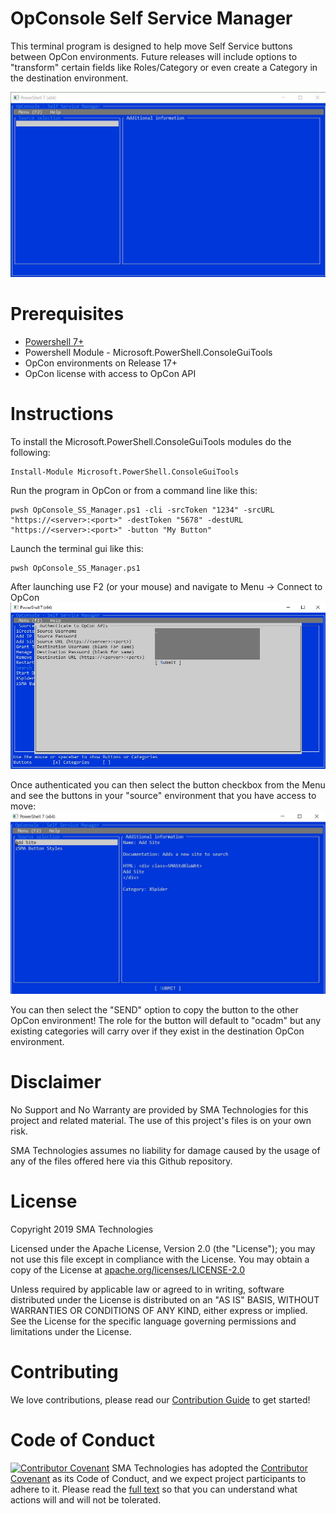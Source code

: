 # OpConsole Self Service Manager
This terminal program is designed to help move Self Service buttons between OpCon environments.  Future releases will include options to "transform" certain fields like Roles/Category or even create a Category in the destination environment.

![OpConsole](documentation/imgs/OpConsoleSS.JPG)

# Prerequisites
* <a href="https://github.com/PowerShell/PowerShell/releases">Powershell 7+</a>
* Powershell Module - Microsoft.PowerShell.ConsoleGuiTools 
* OpCon environments on Release 17+
* OpCon license with access to OpCon API

# Instructions
To install the Microsoft.PowerShell.ConsoleGuiTools modules do the following:
```
Install-Module Microsoft.PowerShell.ConsoleGuiTools 
```

Run the program in OpCon or from a command line like this:
```
pwsh OpConsole_SS_Manager.ps1 -cli -srcToken "1234" -srcURL "https://<server>:<port>" -destToken "5678" -destURL "https://<server>:<port>" -button "My Button"
```

Launch the terminal gui like this:
```
pwsh OpConsole_SS_Manager.ps1
```
After launching use F2 (or your mouse) and navigate to Menu -> Connect to OpCon
![Login](documentation/imgs/OpConsoleSSLogin.JPG)

Once authenticated you can then select the button checkbox from the Menu and see the buttons in your "source" environment that you have access to move:
![Buttons](documentation/imgs/OpConsoleSSButtons.JPG)

You can then select the "SEND" option to copy the button to the other OpCon environment!  The role for the button will default to "ocadm" but any existing categories will carry over if they exist in the destination OpCon environment.

# Disclaimer
No Support and No Warranty are provided by SMA Technologies for this project and related material. The use of this project's files is on your own risk.

SMA Technologies assumes no liability for damage caused by the usage of any of the files offered here via this Github repository.

# License
Copyright 2019 SMA Technologies

Licensed under the Apache License, Version 2.0 (the "License");
you may not use this file except in compliance with the License.
You may obtain a copy of the License at [apache.org/licenses/LICENSE-2.0](http://www.apache.org/licenses/LICENSE-2.0)

Unless required by applicable law or agreed to in writing, software
distributed under the License is distributed on an "AS IS" BASIS,
WITHOUT WARRANTIES OR CONDITIONS OF ANY KIND, either express or implied.
See the License for the specific language governing permissions and
limitations under the License.

# Contributing
We love contributions, please read our [Contribution Guide](CONTRIBUTING.md) to get started!

# Code of Conduct
[![Contributor Covenant](https://img.shields.io/badge/Contributor%20Covenant-v2.0%20adopted-ff69b4.svg)](code-of-conduct.md)
SMA Technologies has adopted the [Contributor Covenant](CODE_OF_CONDUCT.md) as its Code of Conduct, and we expect project participants to adhere to it. Please read the [full text](CODE_OF_CONDUCT.md) so that you can understand what actions will and will not be tolerated.
